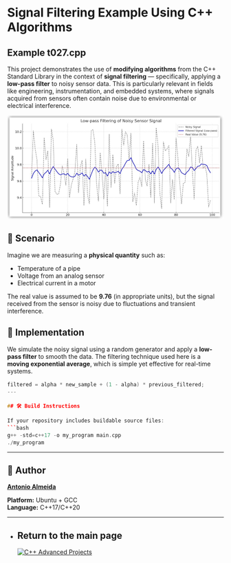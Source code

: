 # Signal Filtering Example Using C++ Algorithms

## Example t027.cpp

This project demonstrates the use of **modifying algorithms** from the C++ Standard Library in the context of **signal filtering** — specifically, applying a **low-pass filter** to noisy sensor data. This is particularly relevant in fields like engineering, instrumentation, and embedded systems, where signals acquired from sensors often contain noise due to environmental or electrical interference.

![low-pass filter](./low_pass_filter.jpg) 

## 🧪 Scenario

Imagine we are measuring a **physical quantity** such as:

- Temperature of a pipe
- Voltage from an analog sensor
- Electrical current in a motor

The real value is assumed to be **9.76** (in appropriate units), but the signal received from the sensor is noisy due to fluctuations and transient interference. 

## 🧰 Implementation

We simulate the noisy signal using a random generator and apply a **low-pass filter** to smooth the data. The filtering technique used here is a **moving exponential average**, which is simple yet effective for real-time systems.

```cpp
filtered = alpha * new_sample + (1 - alpha) * previous_filtered;
---

## 🛠️ Build Instructions

If your repository includes buildable source files:
```bash
g++ -std=c++17 -o my_program main.cpp
./my_program

```

---

## 👤 Author
**[Antonio Almeida](https://alfecjo.github.io/)**

**Platform:** Ubuntu + GCC  
**Language:** C++17/C++20  

---

- ## Return to the main page
  [![C++ Advanced Projects](https://img.shields.io/badge/C++_Advanced-000000?style=for-the-badge&logo=github&logoColor=white)](https://github.com/alfecjo/Cplus_plus_Advanced/tree/main/archives/module/004_STL-AlgorithmsModifying)





